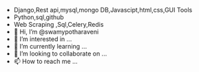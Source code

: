 -  Django,Rest api,mysql,mongo DB,Javascipt,html,css,GUI Tools
-  Python,sql,github
-  Web Scraping ,Sql,Celery,Redis
-  👋 Hi, I’m @swamypotharaveni
- 👀 I’m interested in ...
- 🌱 I’m currently learning ...
- 💞️ I’m looking to collaborate on ...
- 📫 How to reach me ...

<!---
swamypotharaveni/swamypotharaveni is a ✨ special ✨ repository because its `README.md` (this file) appears on your GitHub profile.
You can click the Preview link to take a look at your changes.
--->
